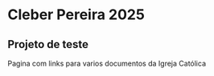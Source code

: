 <h1>Cleber Pereira 2025</h1>

<h2>Projeto de teste</h2>
<p>Pagina com links para varios documentos da Igreja Católica</p>
